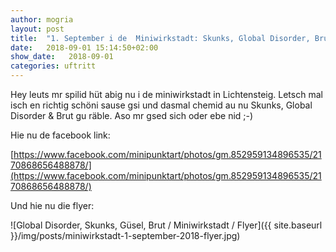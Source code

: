 ```yaml
---
author: mogria
layout: post
title:  "1. September i de  Miniwirkstadt: Skunks, Global Disorder, Brut"
date:   2018-09-01 15:14:50+02:00
show_date:   2018-09-01
categories: uftritt
---
```


Hey leuts mr spilid hüt abig nu i de miniwirkstadt in Lichtensteig. Letsch mal isch en richtig schöni sause gsi und dasmal chemid au nu Skunks, Global Disorder & Brut gu räble. Aso mr gsed sich oder ebe nid ;-)

Hie nu de facebook link:  

[https://www.facebook.com/minipunktart/photos/gm.852959134896535/2170868656488878/](https://www.facebook.com/minipunktart/photos/gm.852959134896535/2170868656488878/)

Und hie nu die flyer:

![Global Disorder, Skunks, Güsel, Brut / Miniwirkstadt / Flyer]({{ site.baseurl }}/img/posts/miniwirkstadt-1-september-2018-flyer.jpg)

